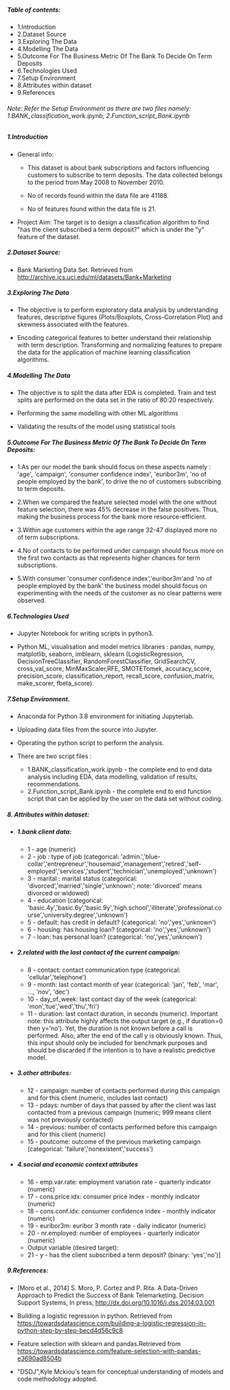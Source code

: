 ##### Table of contents:

* 1.Introduction
* 2.Dataset Source
* 3.Exploring The Data
* 4.Modelling The Data
* 5.Outcome For The Business Metric Of The Bank To Decide On Term Deposits
* 6.Technologies Used
* 7.Setup Environment
* 8.Attributes within dataset
* 9.References


###### Note: Refer the Setup Environment as there are two files namely: 1.BANK_classification_work.ipynb, 2.Function_script_Bank.ipynb


##### 1.Introduction

* General info: 

    * This dataset is about bank subscriptions and factors influencing customers to subscribe to term deposits. The data collected belongs to the period from May 2008 to November 2010.

    * No of records found within the data file are 41188.

    * No of features found within the data file is 21.

* Project Aim: The target is to design a classification algorithm to find "has the client subscribed a term deposit?" which is under the "y" feature of the dataset.

##### 2.Dataset Source:

* Bank Marketing Data Set. Retrieved from http://archive.ics.uci.edu/ml/datasets/Bank+Marketing

##### 3.Exploring The Data

* The objective is to perform exploratory data analysis by understanding features, descriptive figures (Plots/Boxplots, Cross-Correlation Plot) and skewness associated with the features.

* Encoding categorical features to better understand their relationship with term description. Transforming and normalizing features to prepare the data for the application of machine learning classification algorithms.

##### 4.Modelling The Data

* The objective is to split the data after EDA is completed. Train and test splits are performed on the data set in the ratio of 80:20 respectively.

* Performing the same modelling with other ML algorithms

* Validating the results of the model using statistical tools 

##### 5.Outcome For The Business Metric Of The Bank To Decide On Term Deposits:

* 1.As per our model the bank should focus on these aspects namely : 'age', 'campaign', 'consumer confidence index', 'euribor3m', 'no of people employed by the bank', to drive the no of customers subscribing to term deposits.

* 2.When we compared the feature selected model with the one without feature selection, there was 45% decrease in the false positives. Thus, making the business process for the bank more resource-efficient.

* 3.Within age customers within the age range 32-47 displayed more no of term subscriptions.

* 4.No of contacts to be performed under campaign should focus more on the first two contacts as that represents higher chances for term subscriptions.

* 5.With consumer 'consumer confidence index','euribor3m'and 'no of people employed by the bank' the business model should focus on experimenting with the needs of the customer as no clear patterns were observed.

##### 6.Technologies Used

* Jupyter Notebook for writing scripts in python3.

* Python ML, visualisation and model metrics libraries : pandas, numpy, matplotlib, seaborn, imblearn, sklearn (LogisticRegression, DecisionTreeClassifier, RandomForestClassifier, GridSearchCV, cross_val_score, MinMaxScaler,RFE, SMOTETomek, accuracy_score, precision_score, classification_report, recall_score, confusion_matrix, make_scorer, fbeta_score).


##### 7.Setup Environment.

* Anaconda for Python 3.8 environment for initiating Jupyterlab.

* Uploading data files from the source into Jupyter.

* Operating the python script to perform the analysis.

* There are two script files : 

    * 1.BANK_classification_work.ipynb - the complete end to end data analysis including EDA, data modelling, validation of results, recommendations.
    * 2.Function_script_Bank.ipynb - the complete end to end function script that can be applied by the user on the data set without coding.


##### 8. Attributes within dataset:

* ##### 1.bank client data:
    * 1 - age (numeric)
    * 2 - job : type of job (categorical: 'admin.','blue-collar','entrepreneur','housemaid','management','retired','self-employed','services','student','technician','unemployed','unknown')
    * 3 - marital : marital status (categorical: 'divorced','married','single','unknown'; note: 'divorced' means divorced or widowed)
    * 4 - education (categorical: 'basic.4y','basic.6y','basic.9y','high.school','illiterate','professional.course','university.degree','unknown')
    * 5 - default: has credit in default? (categorical: 'no','yes','unknown')
    * 6 - housing: has housing loan? (categorical: 'no','yes','unknown')
    * 7 - loan: has personal loan? (categorical: 'no','yes','unknown')

* ##### 2.related with the last contact of the current campaign:
    * 8 - contact: contact communication type (categorical: 'cellular','telephone')
    * 9 - month: last contact month of year (categorical: 'jan', 'feb', 'mar', ..., 'nov', 'dec')
    * 10 - day_of_week: last contact day of the week (categorical: 'mon','tue','wed','thu','fri')
    * 11 - duration: last contact duration, in seconds (numeric). Important note: this attribute highly affects the output target (e.g., if duration=0 then y='no'). Yet, the duration is not known before a call is performed. Also, after the end of the call y is obviously known. Thus, this input should only be included for benchmark purposes and should be discarded if the intention is to have a realistic predictive model.

* ##### 3.other attributes:
    * 12 - campaign: number of contacts performed during this campaign and for this client (numeric, includes last contact)
    * 13 - pdays: number of days that passed by after the client was last contacted from a previous campaign (numeric; 999 means client was not previously contacted)
    * 14 - previous: number of contacts performed before this campaign and for this client (numeric)
    * 15 - poutcome: outcome of the previous marketing campaign (categorical: 'failure','nonexistent','success')

* ##### 4.social and economic context attributes
    * 16 - emp.var.rate: employment variation rate - quarterly indicator (numeric)
    * 17 - cons.price.idx: consumer price index - monthly indicator (numeric)
    * 18 - cons.conf.idx: consumer confidence index - monthly indicator (numeric)
    * 19 - euribor3m: euribor 3 month rate - daily indicator (numeric)
    * 20 - nr.employed: number of employees - quarterly indicator (numeric)
    * Output variable (desired target):
    * 21 - y - has the client subscribed a term deposit? (binary: 'yes','no')]


##### 9.References:

* [Moro et al., 2014] S. Moro, P. Cortez and P. Rita. A Data-Driven Approach to Predict the Success of Bank Telemarketing. Decision Support Systems, In press, http://dx.doi.org/10.1016/j.dss.2014.03.001

* Building a logistic regression in python. Retrieved from https://towardsdatascience.com/building-a-logistic-regression-in-python-step-by-step-becd4d56c9c8

* Feature selection with sklearn and pandas.Retrieved from https://towardsdatascience.com/feature-selection-with-pandas-e3690ad8504b

* "DSDJ",Kyle Mckiou's team for conceptual understanding of models and code methodology adopted.

